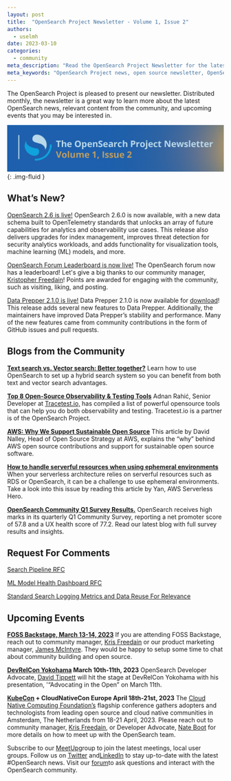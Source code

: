 ```yaml
---
layout: post
title:  "OpenSearch Project Newsletter - Volume 1, Issue 2"
authors:
  - uselmh
date: 2023-03-10
categories:
  - community
meta_description: "Read the OpenSearch Project Newsletter for the latest news, community happenings, events, product launches and to hear what's new with our partners."
meta_keywords: "OpenSearch Project news, open source newsletter, OpenSearch partner"
---
```


The OpenSearch Project is pleased to present our newsletter. Distributed monthly, the newsletter is a great way to learn more about the latest OpenSearch news, relevant content from the community, and upcoming events that you may be interested in. 

<img src="/assets/media/blog-images/2023-03-10-opensearch-newsletter-vol1-issue2/newsletterv1i2.png" alt="OpenSearch Project Newsletter"/>{: .img-fluid }
## What’s New?

[OpenSearch 2.6 is live!](https://opensearch.org/blog/introducing-opensearch-2-6/)
OpenSearch 2.6.0 is now available, with a new data schema built to OpenTelemetry standards that unlocks an array of future capabilities for analytics and observability use cases. This release also delivers upgrades for index management, improves threat detection for security analytics workloads, and adds functionality for visualization tools, machine learning (ML) models, and more. 

[OpenSearch Forum Leaderboard is now live!](https://forum.opensearch.org/leaderboard?sc_channel=sm&sc_campaign=Open_Source&sc_publisher=LINKEDIN&sc_geo=GLOBAL&sc_outcome=awareness&trk=opensearchproject)
The OpenSearch forum now has a leaderboard! Let's give a big thanks to our community manager, [Kristopher Freedain](https://www.linkedin.com/in/ACoAAAAf8kkBOvk9t0NOzgN_Lnm4AuCbnz_pXWE)! Points are awarded for engaging with the community, such as visiting, liking, and posting.

[Data Prepper 2.1.0 is live!](https://opensearch.org/blog/Announcing-Data-Prepper-2.1.0/)
Data Prepper 2.1.0 is now available for [download](https://opensearch.org/downloads.html#data-prepper)! This release adds several new features to Data Prepper. Additionally, the maintainers have improved Data Prepper’s stability and performance. Many of the new features came from community contributions in the form of GitHub issues and pull requests.


## Blogs from the Community

**[Text search vs. Vector search: Better together?](https://towardsdatascience.com/text-search-vs-vector-search-better-together-3bd48eb6132a)**
Learn how to use OpenSearch to set up a hybrid search system so you can benefit from both text and vector search advantages.

**[Top 8 Open-Source Observability & Testing Tools](https://medium.com/kubeshop-i/top-8-open-source-observability-testing-tools-9341a361a634)**
Adnan Rahić, Senior Developer at [Tracetest.io,](http://tracetest.io/) has compiled a list of powerful opensource tools that can help you do both observability and testing. Tracetest.io is a partner is of the OpenSearch Project.

[**AWS: Why We Support Sustainable Open Source**](https://thenewstack.io/aws-why-we-support-sustainable-open-source/) 
This article by David Nalley, Head of Open Source Strategy at AWS, explains the “why” behind AWS open source contributions and support for sustainable open source software. 

**[How to handle serverful resources when using ephemeral environments](https://theburningmonk.com/2023/02/how-to-handle-serverful-resources-when-using-ephemeral-environments/)**
When your serverless architecture relies on serverful resources such as RDS or OpenSearch, it can be a challenge to use ephemeral environments. Take a look into this issue by reading this article by Yan, AWS Serverless Hero.

[**OpenSearch Community Q1 Survey Results.**](https://opensearch.org/blog/q1-survey-results/)
OpenSearch receives high marks in its quarterly Q1 Community Survey, reporting a net promoter score of 57.8 and a UX health score of 77.2. Read our latest blog with full survey results and insights. 



## Request For Comments


[Search Pipeline RFC](https://forum.opensearch.org/t/rfc-search-pipelines/12099/2)

[ML Model Health Dashboard RFC](https://forum.opensearch.org/t/feedback-ml-commons-ml-model-health-dashboard-for-admins-experimental-release/12494/2)

[Standard Search Logging Metrics and Data Reuse For Relevance](https://forum.opensearch.org/t/rfc-standard-search-logging-metrics-and-data-reuse-for-relevance/12212/3)

## Upcoming Events

**[FOSS Backstage, March 13-14, 2023](https://23.foss-backstage.de/)**
If you are attending FOSS Backstage, reach out to community manager, [Kris Freedain](https://twitter.com/KrisFreedain)  or our product marketing manager, [James McIntyre](mailto:jamtyre@amazon.com). They would be happy to setup some time to chat about community building and open source.

**[DevRelCon Yokohama](https://yokohama-2023.devrelcon.dev/) March 10th-11th, 2023**
OpenSearch Developer Advocate, [David Tippett](https://twitter.com/dtaivpp) will hit the stage at DevRelCon Yokohama with his presentation, '“Advocating in the Open” on March 11th. 

**[KubeCon](https://events.linuxfoundation.org/kubecon-cloudnativecon-europe/) + CloudNativeCon Europe April 18th-21st, 2023**
The [Cloud Native Computing Foundation’s](https://www.cncf.io/) flagship conference gathers adopters and technologists from leading open source and cloud native communities in Amsterdam, The Netherlands from 18-21 April, 2023. Please reach out to community manager, [Kris Freedain](https://twitter.com/KrisFreedain), or Developer Advocate, [Nate Boot](https://twitter.com/nateboot) for more details on how to meet up with the OpenSearch team.


Subscribe to our [MeetUp](https://www.meetup.com/opensearch/)group to join the latest meetings, local user groups. 
Follow us on [Twitter](https://twitter.com/OpenSearchProj) and[LinkedIn](https://www.linkedin.com/company/opensearch-project/) to stay up-to-date with the latest #OpenSearch news.
Visit our [forum](https://forum.opensearch.org/)to ask questions and interact with the OpenSearch community.

